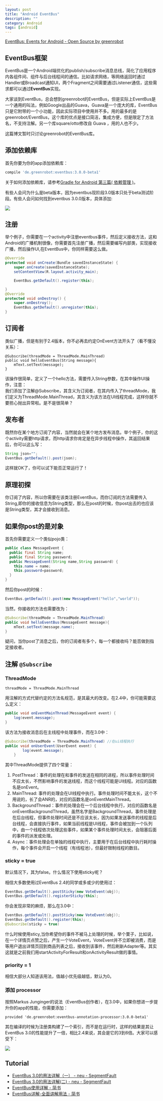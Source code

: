 ```yaml
---
layout: post
title: "Android EventBus"
description: ""
category: Android
tags: [android]
---
```


[EventBus: Events for Android - Open Source by greenrobot](http://greenrobot.org/eventbus/)

## EventBus框架

EventBus是一个Android端优化的publish/subscribe消息总线，简化了应用程序内各组件间、组件与后台线程间的通信。比如请求网络，等网络返回时通过Handler或Broadcast通知UI，两个Fragment之间需要通过Listener通信，这些需求都可以通过**EventBus**实现。

大家谈到EventBus，总会想到greenrobot的EventBus，但是实际上EventBus是一个通用的叫法，例如Google出品的Guava，Guava是一个庞大的库，EventBus只是它附带的一个小功能，因此实际项目中使用并不多。用的最多的是greenrobot/EventBus，这个库的优点是接口简洁，集成方便，但是限定了方法名，不支持注解。另一个库square/otto修改自 Guava ，用的人也不少。

这篇博文暂时只讨论greenrobot的EventBus库。

## 添加依赖库

首先你要为你的app添加依赖库：

```groovy
compile 'de.greenrobot:eventbus:3.0.0-beta1'
```

关于如何添加依赖库，请参考[Gradle for Android 第三篇( 依赖管理 )](http://segmentfault.com/a/1190000004237922)。

有些人会问为什么是beta版本，因为eventbus现阶段3.0版本只处于beta测试阶段。有些人会问如何找到eventbus 3.0.0版本，具体添加:

![](https://segmentfault.com/img/bVr7mp)

## 注册

举个例子，你需要在一个activity中注册eventbus事件，然后定义接收方法，这和Android的广播机制很像，你需要首先注册广播，然后需要编写内部类，实现接收广播，然后操作UI,在EventBus中，你同样需要这么做。

```java
@Override
protected void onCreate(Bundle savedInstanceState) {
    super.onCreate(savedInstanceState);
    setContentView(R.layout.activity_main);

    EventBus.getDefault().register(this);

}
@Override
protected void onDestroy() {
    super.onDestroy();
    EventBus.getDefault().unregister(this);
}
```

## 订阅者

类似广播，但是有别于2.4版本，你不必再去约定OnEvent方法开头了（看不懂没关系）：

```
@Subscribe(threadMode = ThreadMode.MainThread)
public void helloEventBus(String message){
    mText.setText(message);
}
```

该操作很简单，定义了一个hello方法，需要传入String参数，在其中操作UI操作，注意：  
我们添加了注解@Subscribe，其含义为订阅者，在其内传入了threadMode，我们定义为ThreadMode.MainThread，其含义为该方法在UI线程完成，这样你就不要担心抛出异常啦。是不是很简单？

## 发布者

既然你在某个地方订阅了内容，当然就会在某个地方发布消息。举个例子，你的这个activity需要http请求，而http请求你肯定是在异步线程中操作，其返回结果后，你可以这么写：

```java
String json="";
EventBus.getDefault().post(json);
```

这样就OK了，你可以试下能否正常运行了！

## 原理初探

你订阅了内容，所以你需要在该类注册EventBus，而你订阅的方法需要传入String,即你的接收信息为String类型，那么在post的时候，你post出去的也应该是String类型，其才会接收到消息。

## 如果你post的是对象

首先你需要定义一个类似pojo类：

```java
public class MessageEvent {
  public final String name;
  public final String password;
  public MessageEvent(String name,String password) {
    this.name = name;
    this.password=password;
  }
}
```

然后你post的时候：

```java
EventBus.getDefault().post(new MessageEvent("hello","world"));
```

当然，你接收的方法也需要改为：

```java
@Subscribe(threadMode = ThreadMode.MainThread)
public void helloEventBus(MessageEvent message){
    mText.setText(message.name);
}
```

疑问，当你post了消息之后，你的订阅者有多个，每一个都接收吗？能否做到指定接收者。
## 注解 `@Subscribe`

### ThreadMode

`threadMode = ThreadMode.MainThread`

用注解的方式代替约定的方法名规范，是其最大的改变。在2.4中，你可能需要这么定义：

```java
public void onEventMainThread(MessageEvent event) {
	log(event.message);
}
```

该方法为接收消息后在主线程中处理事件，而在3.0中：

```java
@Subscribe(threadMode = ThreadMode.MainThread) //在ui线程执行
public void onUserEvent(UserEvent event) {
        log(event.message);
    }
```

其中ThreadMode提供了四个常量：

1. PostThread：事件的处理在和事件的发送在相同的进程，所以事件处理时间不应太长，不然影响事件的发送线程，而这个线程可能是UI线程。对应的函数名是onEvent。
2. MainThread: 事件的处理会在UI线程中执行。事件处理时间不能太长，这个不用说的，长了会ANR的，对应的函数名是onEventMainThread。
3. BackgroundThread：事件的处理会在一个后台线程中执行，对应的函数名是onEventBackgroundThread，虽然名字是BackgroundThread，事件处理是在后台线程，但事件处理时间还是不应该太长，因为如果发送事件的线程是后台线程，会直接执行事件，如果当前线程是UI线程，事件会被加到一个队列中，由一个线程依次处理这些事件，如果某个事件处理时间太长，会阻塞后面的事件的派发或处理。
4. Async：事件处理会在单独的线程中执行，主要用于在后台线程中执行耗时操作，每个事件会开启一个线程（有线程池），但最好限制线程的数目。

### sticky = true

默认情况下，其为false。什么情况下使用sticky呢？

相信大多数使用过EventBus 2.4的同学或多或少的使用过：

```java
EventBus.getDefault().postSticky(new VoteEvent(obj));
EventBus.getDefault().registerSticky(this);
```

你会发现非常的麻烦，那么在3.0中：

```java
EventBus.getDefault().postSticky(new VoteEvent(obj));
EventBus.getDefault().register(this);
@Subscribe(sticky = true)
```

什么时候使用sticy,当你希望你的事件不被马上处理的时候，举个栗子，比如说，在一个详情页点赞之后，产生一个VoteEvent，VoteEvent并不立即被消费，而是等用户退出详情页回到商品列表之后，接收到该事件，然后刷新Adapter等。其实这就是之前我们用startActivityForResult和onActivityResult做的事情。

### priority = 1

相信大部分人知道该用法，值越小优先级越低，默认为0。

### 添加 processor

按照Markus Junginger的说法（EventBus创作者），在3.0中，如果你想进一步提升你的app的性能，你需要添加：

```
provided 'de.greenrobot:eventbus-annotation-processor:3.0.0-beta1'
```

其在编译的时候为注册类构建了一个索引，而不是在运行时，这样的结果是其让EventBus 3.0的性能提升了一倍，相比2.4来说，其会是它的3到6倍。大家可以感受下：

![](https://segmentfault.com/img/bVsgvf)

## Tutorial

- [EventBus 3.0的用法详解（一） - neu - SegmentFault](https://segmentfault.com/a/1190000004279679)
- [EventBus 3.0的用法详解(二) - neu - SegmentFault](https://segmentfault.com/a/1190000004314315)
- [EventBus使用详解 - 简书](http://www.jianshu.com/p/a040955194fc)
- [EventBus详解-全面讲解用法 - 简书](http://www.jianshu.com/p/818d0b56d40c)